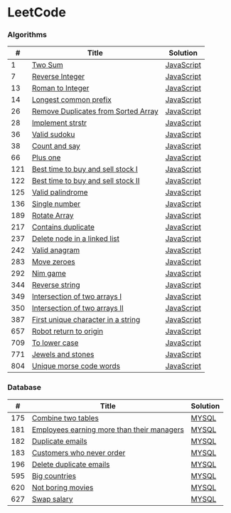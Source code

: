 LeetCode
========

### Algorithms
| # | Title | Solution |
|---| ----- | -------- |
|1|[Two Sum](https://leetcode.com/problems/two-sum/) | [JavaScript](https://github.com/vancelin/leetcode/blob/master/algorithms/two-sum.js)
|7|[Reverse Integer](https://leetcode.com/problems/reverse-integer/) | [JavaScript](https://github.com/vancelin/leetcode/blob/master/algorithms/reverse-integer.js)
|13|[Roman to Integer](https://leetcode.com/problems/roman-to-integer/) | [JavaScript](https://github.com/vancelin/leetcode/blob/master/algorithms/roman-to-integer.js)
|14|[Longest common prefix](https://leetcode.com/problems/longest-common-prefix/) | [JavaScript](https://github.com/vancelin/leetcode/blob/master/algorithms/longest-common-prefix.js)
|26|[Remove Duplicates from Sorted Array](https://leetcode.com/problems/remove-duplicates-from-sorted-array/) | [JavaScript](https://github.com/vancelin/leetcode/blob/master/algorithms/remove-duplicates-from-sorted-array.js)
|28|[Implement strstr](https://leetcode.com/problems/implement-strstr/) | [JavaScript](https://github.com/vancelin/leetcode/blob/master/algorithms/implement-strstr.js)
|36|[Valid sudoku](https://leetcode-cn.com/problems/valid-sudoku/) | [JavaScript](https://github.com/vancelin/leetcode/blob/master/algorithms/valid-sudoku.js)
|38|[Count and say](https://leetcode-cn.com/problems/count-and-say/) | [JavaScript](https://github.com/vancelin/leetcode/blob/master/algorithms/count-and-say.js)
|66|[Plus one](https://leetcode-cn.com/problems/plus-one) | [JavaScript](https://github.com/vancelin/leetcode/blob/master/algorithms/plus-one.js)
|121|[Best time to buy and sell stock I](https://leetcode-cn.com/problems/best-time-to-buy-and-sell-stock) |[JavaScript](https://github.com/vancelin/leetcode/blob/master/algorithms/best-time-to-buy-and-sell-stock-i.js)
|122|[Best time to buy and sell stock II](https://leetcode-cn.com/problems/best-time-to-buy-and-sell-stock-ii) |[JavaScript](https://github.com/vancelin/leetcode/blob/master/algorithms/best-time-to-buy-and-sell-stock-ii.js)
|125|[Valid palindrome](https://leetcode-cn.com/problems/valid-palindrome) |[JavaScript](https://github.com/vancelin/leetcode/blob/master/algorithms/valid-palindrome.js)
|136|[Single number](https://leetcode-cn.com/problems/single-number) |[JavaScript](https://github.com/vancelin/leetcode/blob/master/algorithms/single-number.js)
|189|[Rotate Array](https://leetcode-cn.com/problems/rotate-array) |[JavaScript](https://github.com/vancelin/leetcode/blob/master/algorithms/rotate-array.js)
|217|[Contains duplicate](https://leetcode-cn.com/problems/contains-duplicate) | [JavaScript](https://github.com/vancelin/leetcode/blob/master/algorithms/contains-duplicate.js)
|237|[Delete node in a linked list](https://leetcode-cn.com/problems/delete-node-in-a-linked-list) | [JavaScript](https://github.com/vancelin/leetcode/blob/master/algorithms/delete-node-in-a-linked-list.js)
|242|[Valid anagram](https://leetcode-cn.com/problems/valid-anagram) | [JavaScript](https://github.com/vancelin/leetcode/blob/master/algorithms/valid-anagram.js)
|283|[Move zeroes](https://leetcode-cn.com/problems/move-zeroes/) | [JavaScript](https://github.com/vancelin/leetcode/blob/master/algorithms/move-zeroes.js)
|292|[Nim game](https://leetcode-cn.com/problems/nim-game/) | [JavaScript](https://github.com/vancelin/leetcode/blob/master/algorithms/nim-game.js)
|344|[Reverse string](https://leetcode-cn.com/problems/reverse-string) | [JavaScript](https://github.com/vancelin/leetcode/blob/master/algorithms/reverse-string.js)
|349|[Intersection of two arrays I](https://leetcode-cn.com/problems/intersection-of-two-arrays) | [JavaScript](https://github.com/vancelin/leetcode/blob/master/algorithms/intersection-of-two-arrays.js)
|350|[Intersection of two arrays II](https://leetcode-cn.com/problems/intersection-of-two-arrays-ii) | [JavaScript](https://github.com/vancelin/leetcode/blob/master/algorithms/intersection-of-two-arrays-ii.js)
|387|[First unique character in a string](https://leetcode-cn.com/problems/first-unique-character-in-a-string) | [JavaScript](https://github.com/vancelin/leetcode/blob/master/algorithms/first-unique-character-in-a-string.js)
|657|[Robot return to origin](https://leetcode-cn.com/problems/robot-return-to-origin) | [JavaScript](https://github.com/vancelin/leetcode/blob/master/algorithms/robot-return-to-origin.js)
|709|[To lower case](https://leetcode-cn.com/problems/to-lower-case) | [JavaScript](https://github.com/vancelin/leetcode/blob/master/algorithms/to-lower-case.js)
|771|[Jewels and stones](https://leetcode-cn.com/problems/jewels-and-stones) | [JavaScript](https://github.com/vancelin/leetcode/blob/master/algorithms/jewels-and-stones.js)
|804|[Unique morse code words](https://leetcode-cn.com/problems/unique-morse-code-words) | [JavaScript](https://github.com/vancelin/leetcode/blob/master/algorithms/unique-morse-code-words.js)

### Database
| # | Title | Solution |
|---| ----- | -------- |
|175|[Combine two tables](https://leetcode-cn.com/problems/combine-two-tables) | [MYSQL](https://github.com/vancelin/leetcode/blob/master/databases/combine-two-tables.sql)
|181|[Employees earning more than their managers](https://leetcode-cn.com/problems/employees-earning-more-than-their-managers) | [MYSQL](https://github.com/vancelin/leetcode/blob/master/databases/employees-earning-more-than-their-manager.sql)
|182|[Duplicate emails](https://leetcode-cn.com/problems/duplicate-emails/) | [MYSQL](https://github.com/vancelin/leetcode/blob/master/databases/duplicate-emails.sql)
|183|[Customers who never order](https://leetcode-cn.com/problems/customers-who-never-order) | [MYSQL](https://github.com/vancelin/leetcode/blob/master/databases/customers-who-never-order.sql)
|196|[Delete duplicate emails](https://leetcode-cn.com/problems/delete-duplicate-emails/) | [MYSQL](https://github.com/vancelin/leetcode/blob/master/databases/delete-duplicate-emails.sql)
|595|[Big countries](https://leetcode-cn.com/problems/big-countries/) | [MYSQL](https://github.com/vancelin/leetcode/blob/master/databases/big-countries.sql)
|620|[Not boring movies](https://leetcode-cn.com/problems/not-boring-movies) | [MYSQL](https://github.com/vancelin/leetcode/blob/master/databases/not-boring-movies.sql)
|627|[Swap salary](https://leetcode-cn.com/problems/swap-salary) | [MYSQL](https://github.com/vancelin/leetcode/blob/master/databases/swap-salary.sql)
